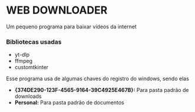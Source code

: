 # WEB DOWNLOADER

Um pequeno programa para baixar vídeos da internet

### Bibliotecas usadas
- yt-dlp
- ffmpeg
- customtkinter

Esse programa usa de algumas chaves do registro do windows, sendo elas

- **{374DE290-123F-4565-9164-39C4925E467B}:** Para pasta padrão de downloads
- **Personal:** Para pasta padrão de documentos